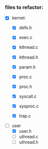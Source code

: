 ### files to refactor:

- [x] kernel:
    - [x] defs.h
    - [x] exec.c
    - [x] kthread.c
    - [x] kthread.h
    - [x] param.h
    - [x] proc.c
    - [x] proc.h
    - [x] syscall.c
    - [x] sysproc.c
    - [x] trap.c


- [ ] user
    - [x] user.h
    - [ ] uthread.c
    - [ ] uthread.h
